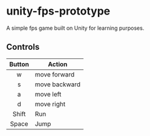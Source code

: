# unity-fps-prototype

A simple fps game built on Unity for learning purposes.

## Controls

| Button        | Action        |
| :-----------: | ------------- |
| w             | move forward  |
| s             | move backward |
| a             | move left     |
| d             | move right    |
| Shift         | Run           |
| Space         | Jump          |
